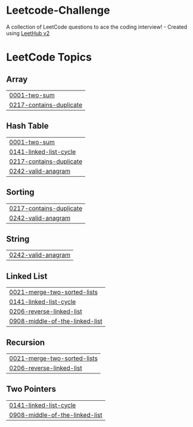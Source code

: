 # Leetcode-Challenge
A collection of LeetCode questions to ace the coding interview! - Created using [LeetHub v2](https://github.com/arunbhardwaj/LeetHub-2.0)

<!---LeetCode Topics Start-->
# LeetCode Topics
## Array
|  |
| ------- |
| [0001-two-sum](https://github.com/vantran1102/Leetcode-Challenge/tree/master/0001-two-sum) |
| [0217-contains-duplicate](https://github.com/vantran1102/Leetcode-Challenge/tree/master/0217-contains-duplicate) |
## Hash Table
|  |
| ------- |
| [0001-two-sum](https://github.com/vantran1102/Leetcode-Challenge/tree/master/0001-two-sum) |
| [0141-linked-list-cycle](https://github.com/vantran1102/Leetcode-Challenge/tree/master/0141-linked-list-cycle) |
| [0217-contains-duplicate](https://github.com/vantran1102/Leetcode-Challenge/tree/master/0217-contains-duplicate) |
| [0242-valid-anagram](https://github.com/vantran1102/Leetcode-Challenge/tree/master/0242-valid-anagram) |
## Sorting
|  |
| ------- |
| [0217-contains-duplicate](https://github.com/vantran1102/Leetcode-Challenge/tree/master/0217-contains-duplicate) |
| [0242-valid-anagram](https://github.com/vantran1102/Leetcode-Challenge/tree/master/0242-valid-anagram) |
## String
|  |
| ------- |
| [0242-valid-anagram](https://github.com/vantran1102/Leetcode-Challenge/tree/master/0242-valid-anagram) |
## Linked List
|  |
| ------- |
| [0021-merge-two-sorted-lists](https://github.com/vantran1102/Leetcode-Challenge/tree/master/0021-merge-two-sorted-lists) |
| [0141-linked-list-cycle](https://github.com/vantran1102/Leetcode-Challenge/tree/master/0141-linked-list-cycle) |
| [0206-reverse-linked-list](https://github.com/vantran1102/Leetcode-Challenge/tree/master/0206-reverse-linked-list) |
| [0908-middle-of-the-linked-list](https://github.com/vantran1102/Leetcode-Challenge/tree/master/0908-middle-of-the-linked-list) |
## Recursion
|  |
| ------- |
| [0021-merge-two-sorted-lists](https://github.com/vantran1102/Leetcode-Challenge/tree/master/0021-merge-two-sorted-lists) |
| [0206-reverse-linked-list](https://github.com/vantran1102/Leetcode-Challenge/tree/master/0206-reverse-linked-list) |
## Two Pointers
|  |
| ------- |
| [0141-linked-list-cycle](https://github.com/vantran1102/Leetcode-Challenge/tree/master/0141-linked-list-cycle) |
| [0908-middle-of-the-linked-list](https://github.com/vantran1102/Leetcode-Challenge/tree/master/0908-middle-of-the-linked-list) |
<!---LeetCode Topics End-->